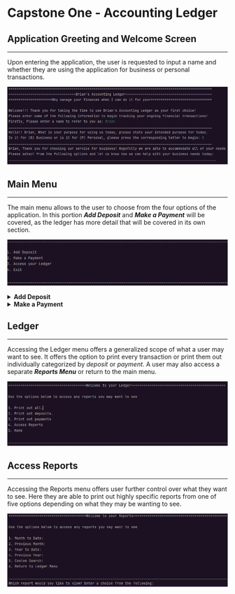 # Capstone One - Accounting Ledger

## Application Greeting and Welcome Screen
___
Upon entering the application, the user is requested to input a name and whether they are using
the application for business or personal transactions. 

![img.png](img.png)

## Main Menu
___
The main menu allows to the user to choose from the four options of the application.
In this portion ***Add Deposit*** and ***Make a Payment*** will be covered, as the
ledger has more detail that will be covered in its own section.

![img_1.png](img_1.png)

<details>

**<summary>Add Deposit</summary>**

When a user chooses to add a deposit they are given the following fields to log details on:

1. **Date/Time**: Immediately when choosing *Add Deposit*, user can automatically allow the 
application to log the exact date and time, if not they are allowed to enter a custom time.
2. **Description**: For the purposes of a deposit this can be whether it was a payment made to
the user or if they received money in some capacity,
3. **Vendor**: For the purpose of a deposit this would be who was paying out the transaction.
4. **Deposit Amount**: The monetary amount of the transaction.

Users will then be prompted if they want to enter another deposit, which allows them to continue.
If not they will be returned to the main menu

![img_2.png](img_2.png)

</details>

<details>

**<summary>Make a Payment</summary>**
When a user chooses to add a deposit they are given the following fields to log details on:

1. Date/Time: Immediately when choosing *Make a Payment*, user can automatically allow the
   application to log the exact date and time, if not they are allowed to enter a custom time.
2. Description: For the purposes of a payment this can be the product that was purchased.
3. Vendor: For the purpose of a payment this would be who the product was purchased from.
4. Payment Amount: The monetary amount of the transaction.

![img_3.png](img_3.png)

Users will then be prompted if they want to enter another payment, which allows them to continue.
If not they will be returned to the main menu

</details>

## Ledger
___
Accessing the Ledger menu offers a generalized scope of what a user may want to see.
It offers the option to print every transaction or print them out individually categorized by
_deposit_ or _payment_. A user may also access a separate ***Reports Menu*** or return to the main menu.

![img_4.png](img_4.png)

## Access Reports
___

Accessing the Reports menu offers user further control over what they want to see. Here they
are able to print out highly specific reports from one of five options depending on what they
may be wanting to see.

![img_5.png](img_5.png)


